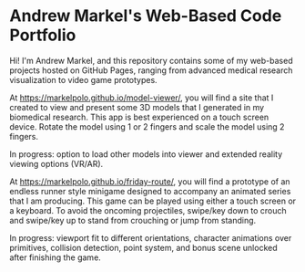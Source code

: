 # Andrew Markel's Web-Based Code Portfolio

Hi! I'm Andrew Markel, and this repository contains some of my web-based projects hosted on GitHub Pages, ranging from advanced medical research visualization to video game prototypes.

At https://markelpolo.github.io/model-viewer/, you will find a site that I created to view and present some 3D models that I generated in my biomedical research. This app is best experienced on a touch screen device. Rotate the model using 1 or 2 fingers and scale the model using 2 fingers. 

In progress: option to load other models into viewer and extended reality viewing options (VR/AR).

At https://markelpolo.github.io/friday-route/, you will find a prototype of an endless runner style minigame designed to accompany an animated series that I am producing. This game can be played using either a touch screen or a keyboard. To avoid the oncoming projectiles, swipe/key down to crouch and swipe/key up to stand from crouching or jump from standing.

In progress: viewport fit to different orientations, character animations over primitives, collision detection, point system, and bonus scene unlocked after finishing the game.


